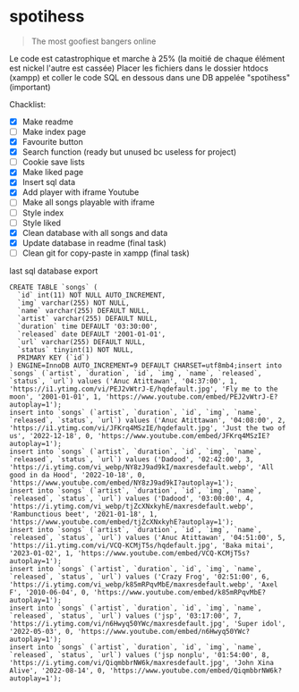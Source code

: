 # spotihess
> The most goofiest bangers online

Le code est catastrophique et marche à 25% (la moitié de chaque élément est nickel l'autre est cassée)
Placer les fichiers dans le dossier htdocs (xampp) et coller le code SQL en dessous dans une DB appelée "spotihess" (important)

Chacklist:

- [x] Make readme
- [ ] Make index page
- [x] Favourite button
- [x] Search function (ready but unused bc useless for project)
- [ ] Cookie save lists
- [x] Make liked page
- [x] Insert sql data
- [x] Add player with iframe Youtube
- [ ] Make all songs playable with iframe
- [ ] Style index
- [ ] Style liked
- [x] Clean database with all songs and data
- [x] Update database in readme (final task)
- [ ] Clean git for copy-paste in xampp (final task)

last sql database export

```
CREATE TABLE `songs` (
  `id` int(11) NOT NULL AUTO_INCREMENT,
  `img` varchar(255) NOT NULL,
  `name` varchar(255) DEFAULT NULL,
  `artist` varchar(255) DEFAULT NULL,
  `duration` time DEFAULT '03:30:00',
  `released` date DEFAULT '2001-01-01',
  `url` varchar(255) DEFAULT NULL,
  `status` tinyint(1) NOT NULL,
  PRIMARY KEY (`id`)
) ENGINE=InnoDB AUTO_INCREMENT=9 DEFAULT CHARSET=utf8mb4;insert into `songs` (`artist`, `duration`, `id`, `img`, `name`, `released`, `status`, `url`) values ('Anuc Atittawan', '04:37:00', 1, 'https://i1.ytimg.com/vi/PEJ2vWtrJ-E/hqdefault.jpg', 'Fly me to the moon', '2001-01-01', 1, 'https://www.youtube.com/embed/PEJ2vWtrJ-E?autoplay=1');
insert into `songs` (`artist`, `duration`, `id`, `img`, `name`, `released`, `status`, `url`) values ('Anuc Atittawan', '04:08:00', 2, 'https://i1.ytimg.com/vi/JFKrq4MSzIE/hqdefault.jpg', 'Just the two of us', '2022-12-18', 0, 'https://www.youtube.com/embed/JFKrq4MSzIE?autoplay=1');
insert into `songs` (`artist`, `duration`, `id`, `img`, `name`, `released`, `status`, `url`) values ('Dadood', '02:42:00', 3, 'https://i.ytimg.com/vi_webp/NY8zJ9ad9kI/maxresdefault.webp', 'All good in da Hood', '2022-10-18', 0, 'https://www.youtube.com/embed/NY8zJ9ad9kI?autoplay=1');
insert into `songs` (`artist`, `duration`, `id`, `img`, `name`, `released`, `status`, `url`) values ('Dadood', '03:00:00', 4, 'https://i.ytimg.com/vi_webp/tjZcXNxkyhE/maxresdefault.webp', 'Rambunctious beet', '2021-01-18', 1, 'https://www.youtube.com/embed/tjZcXNxkyhE?autoplay=1');
insert into `songs` (`artist`, `duration`, `id`, `img`, `name`, `released`, `status`, `url`) values ('Anuc Atittawan', '04:51:00', 5, 'https://i1.ytimg.com/vi/VCQ-KCMjT5s/hqdefault.jpg', 'Baka mitai', '2023-01-02', 1, 'https://www.youtube.com/embed/VCQ-KCMjT5s?autoplay=1');
insert into `songs` (`artist`, `duration`, `id`, `img`, `name`, `released`, `status`, `url`) values ('Crazy Frog', '02:51:00', 6, 'https://i.ytimg.com/vi_webp/k85mRPqvMbE/maxresdefault.webp', 'Axel F', '2010-06-04', 0, 'https://www.youtube.com/embed/k85mRPqvMbE?autoplay=1');
insert into `songs` (`artist`, `duration`, `id`, `img`, `name`, `released`, `status`, `url`) values ('jsp', '03:17:00', 7, 'https://i.ytimg.com/vi/n6Hwyq50YWc/maxresdefault.jpg', 'Super idol', '2022-05-03', 0, 'https://www.youtube.com/embed/n6Hwyq50YWc?autoplay=1');
insert into `songs` (`artist`, `duration`, `id`, `img`, `name`, `released`, `status`, `url`) values ('jsp nonplu', '01:54:00', 8, 'https://i.ytimg.com/vi/QiqmbbrNW6k/maxresdefault.jpg', 'John Xina Alive', '2022-08-14', 0, 'https://www.youtube.com/embed/QiqmbbrNW6k?autoplay=1');

```
  
